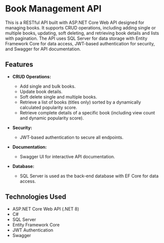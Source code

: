 # Book Management API

This is a RESTful API built with ASP.NET Core Web API designed for managing books. It supports CRUD operations, including adding single or multiple books, updating, soft deleting, and retrieving book details and lists with pagination. The API uses SQL Server for data storage with Entity Framework Core for data access, JWT-based authentication for security, and Swagger for API documentation.

## Features

- **CRUD Operations:**  
  - Add single and bulk books.
  - Update book details.
  - Soft delete single and multiple books.
  - Retrieve a list of books (titles only) sorted by a dynamically calculated popularity score.
  - Retrieve complete details of a specific book (including view count and dynamic popularity score).

- **Security:**  
  - JWT-based authentication to secure all endpoints.

- **Documentation:**  
  - Swagger UI for interactive API documentation.

- **Database:**  
  - SQL Server is used as the back-end database with EF Core for data access.

## Technologies Used

- ASP.NET Core Web API (.NET 8)
- C#
- SQL Server
- Entity Framework Core
- JWT Authentication
- Swagger
